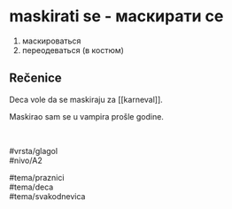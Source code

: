 # maskirati se - маскирати се

1. маскироваться  
2. переодеваться (в костюм)

## Rečenice

Deca vole da se maskiraju za [[karneval]].

Maskirao sam se u vampira prošle godine.

<br>

#vrsta/glagol  
#nivo/A2  

#tema/praznici  
#tema/deca  
#tema/svakodnevica

